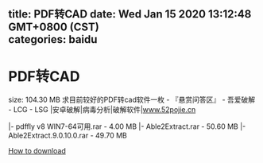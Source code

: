 
title: PDF转CAD
date: Wed Jan 15 2020 13:12:48 GMT+0800 (CST)    
categories: baidu
---

# PDF转CAD
size: 104.30 MB
 求目前较好的PDF转cad软件一枚 - 『悬赏问答区』 - 吾爱破解 - LCG - LSG |安卓破解|病毒分析|破解软件|www.52pojie.cn
 
|- pdffly v8 WIN7-64可用.rar - 4.00 MB
|- Able2Extract.rar - 50.60 MB
|- Able2Extract.9.0.10.0.rar - 49.70 MB

[How to download](https://bpcam.bemobtrk.com/go/2ceec3aa-1ca2-46d6-b9ff-aaa5c184517c?jno=550)
